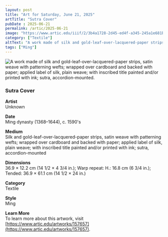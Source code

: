 ```yaml
---
layout: post
title: "Art for Saturday, June 21, 2025"
artTitle: "Sutra Cover"
pubDate : 2025-06-21
permalink: /artic/2025-06-21
image: "https://www.artic.edu/iiif/2/3b4a1728-2d45-ed4f-a345-245a1e681b12/full/1686,/0/default.jpg"
category: ["Textile"]
altText: "A work made of silk and gold-leaf-over-lacquered-paper strips, satin weave with patterning wefts; wrapped over cardboard and backed with paper; applied label of silk, plain weave; with inscribed title painted and/or printed with ink; sutra, accordion-mounted."
tags: ["Ming"]
---
```

 
<img src='https://www.artic.edu/iiif/2/3b4a1728-2d45-ed4f-a345-245a1e681b12/full/1686,/0/default.jpg' alt='A work made of silk and gold-leaf-over-lacquered-paper strips, satin weave with patterning wefts; wrapped over cardboard and backed with paper; applied label of silk, plain weave; with inscribed title painted and/or printed with ink; sutra, accordion-mounted.' style='border-radius=5px'> 
 
### Sutra Cover
 
**Artist**<br>
Unknown
 
**Date**<br>
Ming dynasty (1368–1644), c. 1590's
 
**Medium**<br>
Silk and gold-leaf-over-lacquered-paper strips, satin weave with patterning wefts; wrapped over cardboard and backed with paper; applied label of silk, plain weave; with inscribed title painted and/or printed with ink; sutra, accordion-mounted
 
**Dimensions**<br>
36.9 × 12.2 cm (14 1/2 × 4 3/4 in.); Warp repeat: H.: 16.8 cm (6 3/4 in.); Tended: 36.9 × 61.1 cm (14 1/2 × 24 in.)
 
**Category**<br>
Textile
 
**Style**<br>
Ming
 
**Learn More**<br>
To learn more about this artwork, visit [https://www.artic.edu/artworks/157657](https://www.artic.edu/artworks/157657).